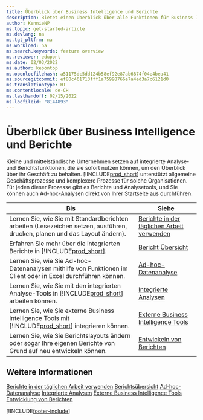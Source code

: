 ```yaml
---
title: Überblick über Business Intelligence und Berichte
description: Bietet einen Überblick über alle Funktionen für Business Intelligence und Reporting, die in Business Central unterstützt werden.
author: KennieNP
ms.topic: get-started-article
ms.devlang: na
ms.tgt_pltfrm: na
ms.workload: na
ms.search.keywords: feature overview
ms.reviewer: edupont
ms.date: 02/03/2022
ms.author: kepontop
ms.openlocfilehash: a51175dc5dd124b58ef92e87ab6874f04e4bea41
ms.sourcegitcommit: ef80c461713fff1a75998766e7a4ed3a7c6121d0
ms.translationtype: HT
ms.contentlocale: de-CH
ms.lasthandoff: 02/15/2022
ms.locfileid: "8144893"
---
```

# <a name="business-intelligence-and-reporting-overview"></a>Überblick über Business Intelligence und Berichte

Kleine und mittelständische Unternehmen setzen auf integrierte Analyse- und Berichtsfunktionen, die sie sofort nutzen können, um den Überblick über ihr Geschäft zu behalten. [!INCLUDE[prod_short](includes/prod_short.md)] unterstützt allgemeine Geschäftsprozesse und komplexere Prozesse für solche Organisationen. Für jeden dieser Prozesse gibt es Berichte und Analysetools, und Sie können auch Ad-hoc-Analysen direkt von Ihrer Startseite aus durchführen.  

| Bis | Siehe |
| --- | --- |
| Lernen Sie, wie Sie mit Standardberichten arbeiten (Lesezeichen setzen, ausführen, drucken, planen und das Layout ändern). | [Berichte in der täglichen Arbeit verwenden](reports-use-reports.md) |
| Erfahren Sie mehr über die integrierten Berichte in [!INCLUDE[prod_short](includes/prod_short.md)]. |[Bericht Übersicht](reports-available-reports.md)|
| Lernen Sie, wie Sie Ad-hoc-Datenanalysen mithilfe von Funktionen im Client oder in Excel durchführen können. | [Ad-hoc-Datenanalyse](reports-adhoc-analysis.md) |
| Lernen Sie, wie Sie mit den integrierten Analyse-Tools in [!INCLUDE[prod_short](includes/prod_short.md)] arbeiten können.| [Integrierte Analysen](reports-built-in-analytics.md) |
| Lernen Sie, wie Sie externe Business Intelligence Tools mit [!INCLUDE[prod_short](includes/prod_short.md)] integrieren können.| [Externe Business Intelligence Tools](reports-external-analysis.md) |
|Lernen Sie, wie Sie Berichtslayouts ändern oder sogar Ihre eigenen Berichte von Grund auf neu entwickeln können. |[Entwickeln von Berichten](reports-develop-reports.md)|

## <a name="see-also"></a>Weitere Informationen

[Berichte in der täglichen Arbeit verwenden](reports-use-reports.md)
[Berichtsübersicht](reports-available-reports.md)
[Ad-hoc-Datenanalyse](reports-adhoc-analysis.md)
[Integrierte Analysen](reports-built-in-analytics.md)
[Externe Business Intelligence Tools](reports-external-analysis.md)
[Entwicklung von Berichten](reports-develop-reports.md)


[!INCLUDE[footer-include](includes/footer-banner.md)]